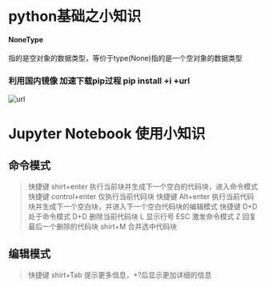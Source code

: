 # python基础之小知识

#### NoneType 
指的是空对象的数据类型，等价于type(None)指的是一个空对象的数据类型


### 利用国内镜像 加速下载pip过程  pip install +i +url 

 ![url](https://blog.csdn.net/wcy23580/article/details/89927303)




# Jupyter Notebook 使用小知识
## 命令模式
>快捷键 shirt+enter 执行当前块并生成下一个空白的代码块，进入命令模式
>快捷键 control+enter 仅执行当前代码块
>快捷键  Alt+enter  执行当前代码块并生成下一个空白块，并进入下一个空白代码块的编辑模式
>快捷键 D+D         处于命令模式 D+D 删除当前代码块
		L          显示行号
		ESC        激发命令模式
		Z          回复最后一个删除的代码块	
		shirt+M    合并选中代码块

## 编辑模式
>快捷键 shirt+Tab 提示更多信息，+?后显示更加详细的信息